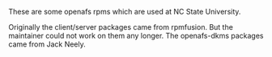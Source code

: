 These are some openafs rpms which are used at NC State University.

Originally the client/server packages came from rpmfusion. But the maintainer 
could not work on them any longer. The openafs-dkms packages came from Jack Neely.
